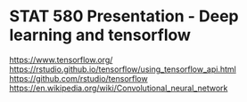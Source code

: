 # STAT 580 Presentation - Deep learning and tensorflow

https://www.tensorflow.org/
https://rstudio.github.io/tensorflow/using_tensorflow_api.html
https://github.com/rstudio/tensorflow
https://en.wikipedia.org/wiki/Convolutional_neural_network
